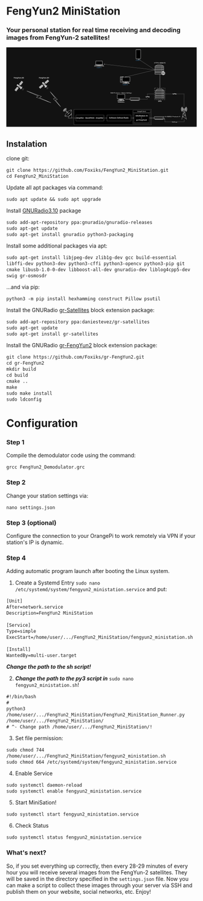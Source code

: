 # FengYun2 MiniStation
### Your personal station for real time receiving and decoding images from FengYun-2 satellites!
![1](/readme/1.jpg)
## Instalation
clone git:
```
git clone https://github.com/Foxiks/FengYun2_MiniStation.git
cd FengYun2_MiniStation
```
Update all apt packages via command:
```
sudo apt update && sudo apt upgrade
```

Install [GNURadio3.10](https://wiki.gnuradio.org/index.php/InstallingGR) package
```
sudo add-apt-repository ppa:gnuradio/gnuradio-releases
sudo apt-get update
sudo apt-get install gnuradio python3-packaging
```

Install some additional packages via apt:
```
sudo apt-get install libjpeg-dev zlib1g-dev gcc build-essential libffi-dev python3-dev python3-cffi python3-opencv python3-pip git cmake libusb-1.0-0-dev libboost-all-dev gnuradio-dev liblog4cpp5-dev swig gr-osmosdr
```
...and via pip:
```
python3 -m pip install hexhamming construct Pillow psutil
```

Install the GNURadio [gr-Satellites](https://gr-satellites.readthedocs.io/en/latest/installation_intro.html) block extension package:
```
sudo add-apt-repository ppa:daniestevez/gr-satellites
sudo apt-get update
sudo apt-get install gr-satellites
```

Install the GNURadio [gr-FengYun2](https://github.com/Foxiks/gr-FengYun2) block extension package:
```
git clone https://github.com/Foxiks/gr-FengYun2.git
cd gr-FengYun2
mkdir build
cd build
cmake ..
make
sudo make install
sudo ldconfig
```
# Configuration
### Step 1
Compile the demodulator code using the command:
```
grcc FengYun2_Demodulator.grc
```
### Step 2
Change your station settings via:
```
nano settings.json
```
### Step 3 (optional)
Configure the connection to your OrangePi to work remotely via VPN if your station's IP is dynamic.
### Step 4
Adding automatic program launch after booting the Linux system.
1. Create a Systemd Entry ```sudo nano /etc/systemd/system/fengyun2_ministation.service```
   and put:
```
[Unit]
After=network.service
Description=FengYun2 MiniStation
    
[Service]
Type=simple
ExecStart=/home/user/.../FengYun2_MiniStation/fengyun2_ministation.sh
    
[Install]
WantedBy=multi-user.target
```
___Сhange the path to the sh script!___

2. ___Сhange the path to the py3 script in___ ```sudo nano fengyun2_ministation.sh```!
```
#!/bin/bash
#
python3 /home/user/.../FengYun2_MiniStation/FengYun2_MiniStation_Runner.py  /home/user/.../FengYun2_MiniStation/ 
# ^- Change path /home/user/.../FengYun2_MiniStation/!
```

3. Set file permission:
```
sudo chmod 744 /home/user/.../FengYun2_MiniStation/fengyun2_ministation.sh
sudo chmod 664 /etc/systemd/system/fengyun2_ministation.service
```

4. Enable Service
```
sudo systemctl daemon-reload
sudo systemctl enable fengyun2_ministation.service
```

5. Start MiniSation!
```
sudo systemctl start fengyun2_ministation.service
```

6. Check Status
```
sudo systemctl status fengyun2_ministation.service
```

### What's next?
So, if you set everything up correctly, then every 28-29 minutes of every hour you will receive several images from the FengYun-2 satellites. They will be saved in the directory specified in the ```settings.json``` file. Now you can make a script to collect these images through your server via SSH and publish them on your website, social networks, etc. Enjoy!
